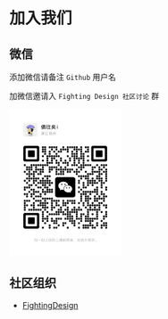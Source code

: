 # 加入我们

## 微信

添加微信请备注 `Github` 用户名

加微信邀请入 `Fighting Design 社区讨论` 群

<img width="200px" height="264px" src="https://raw.githubusercontent.com/Tyh2001/images/master/my/we-chat-2.jpg" />

## 社区组织

- [FightingDesign](https://github.com/FightingDesign)
